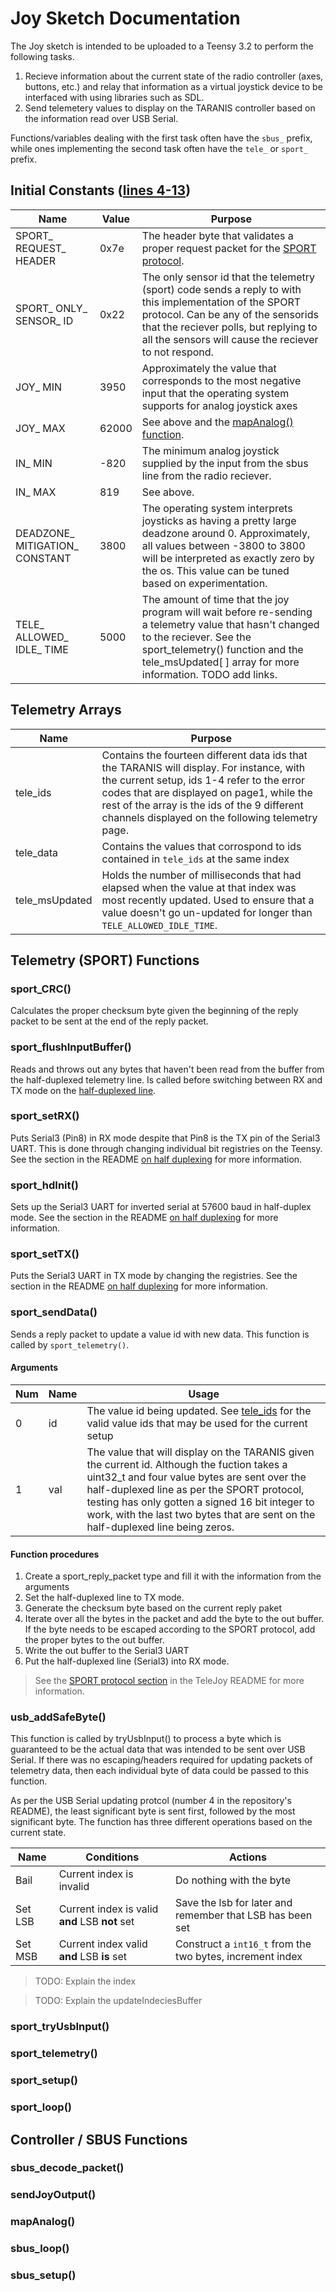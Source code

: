 # Joy Sketch Documentation

The Joy sketch is intended to be uploaded to a Teensy 3.2 to perform the following tasks.

1. Recieve information about the current state of the radio controller (axes, buttons, etc.) and relay that information as a virtual joystick device to be interfaced with using libraries such as SDL.
2. Send telemetery values to display on the TARANIS controller based on the information read over USB Serial.

Functions/variables dealing with the first task often have the `sbus_` prefix, while ones implementing the second task often have the `tele_` or `sport_` prefix.

## Initial Constants ([lines 4-13](https://github.com/osudrl/TeleJoy/blob/d402bd79707f8b4f5290dc375cd43663402ff82e/joy/joy.ino#L4-L13))

Name | Value | Purpose
--- | --- | ---
SPORT_ REQUEST_ HEADER | 0x7e | The header byte that validates a proper request packet for the [SPORT protocol](https://github.com/osudrl/TeleJoy#sport-23).
SPORT_ ONLY_ SENSOR_ ID | 0x22 | The only sensor id that the telemetry (sport) code sends a reply to with this implementation of the SPORT protocol.  Can be any of the sensorids that the reciever polls, but replying to all the sensors will cause the reciever to not respond.
JOY_ MIN | 3950 | Approximately the value that corresponds to the most negative input that the operating system supports for analog joystick axes
JOY_ MAX | 62000 | See above and the [mapAnalog() function](https://github.com/osudrl/TeleJoy/blob/d402bd79707f8b4f5290dc375cd43663402ff82e/joy/joy.ino#L400-L408).
IN_ MIN | -820 | The minimum analog joystick supplied by the input from the sbus line from the radio reciever.
IN_ MAX | 819 | See above.
DEADZONE_ MITIGATION_ CONSTANT | 3800 | The operating system interprets joysticks as having a pretty large deadzone around 0.  Approximately, all values between -3800 to 3800 will be interpreted as exactly zero by the os. This value can be tuned based on experimentation.
TELE_ ALLOWED_ IDLE_ TIME | 5000 | The amount of time that the joy program will wait before re-sending a telemetry value that hasn't changed to the reciever.  See the sport_telemetry() function and the tele_msUpdated[ ] array for more information. TODO add links.

## Telemetry Arrays

Name | Purpose
--- | ---
tele_ids | Contains the fourteen different data ids that the TARANIS will display.  For instance, with the current setup, ids 1-4 refer to the error codes that are displayed on page1, while the rest of the array is the ids of the 9 different channels displayed on the following telemetry page.
tele_data | Contains the values that corrospond to ids contained in `tele_ids` at the same index
tele_msUpdated | Holds the number of milliseconds that had elapsed when the value at that index was most recently updated.  Used to ensure that a value doesn't go un-updated for longer than `TELE_ALLOWED_IDLE_TIME`.

## Telemetry (SPORT) Functions

### sport_CRC()

Calculates the proper checksum byte given the beginning of the reply packet to be sent at the end of the reply packet.

### sport_flushInputBuffer()

Reads and throws out any bytes that haven't been read from the buffer from the half-duplexed telemetry line.  Is called before switching between RX and TX mode on the [half-duplexed line](https://github.com/osudrl/TeleJoy/#on-half-duplexing).

### sport_setRX()

Puts Serial3 (Pin8) in RX mode despite that Pin8 is the TX pin of the Serial3 UART.  This is done through changing individual bit registries on the Teensy.  See the section in the README [on half duplexing](https://github.com/osudrl/TeleJoy/#on-half-duplexing) for more information.  

### sport_hdInit()

Sets up the Serial3 UART for inverted serial at 57600 baud in half-duplex mode.
See the section in the README [on half duplexing](https://github.com/osudrl/TeleJoy/#on-half-duplexing) for more information.  

### sport_setTX()

Puts the Serial3 UART in TX mode by changing the registries.
See the section in the README [on half duplexing](https://github.com/osudrl/TeleJoy/#on-half-duplexing) for more information.  

### sport_sendData()

Sends a reply packet to update a value id with new data.  This function is called by `sport_telemetry()`.

#### Arguments

Num | Name | Usage
--- | --- | ---
0 | id | The value id being updated.  See [tele_ids](https://github.com/osudrl/TeleJoy/tree/master/joy#telemetry-arrays) for the valid value ids that may be used for the current setup
1 | val | The value that will display on the TARANIS given the current id.  Although the fuction takes a uint32_t and four value bytes are sent over the half-duplexed line as per the SPORT protocol, testing has only gotten a signed 16 bit integer to work, with the last two bytes that are sent on the half-duplexed line being zeros. 

#### Function procedures 
1. Create a sport_reply_packet type and fill it with the information from the arguments
2. Set the half-duplexed line to TX mode.
3. Generate the checksum byte based on the current reply paket
4. Iterate over all the bytes in the packet and add the byte to the out buffer.  If the byte needs to be escaped according to the SPORT protocol, add the proper bytes to the out buffer.
5. Write the out buffer to the Serial3 UART
6. Put the half-duplexed line (Serial3) into RX mode.

> See the [SPORT protocol section](https://github.com/osudrl/TeleJoy/#sport-23) in the TeleJoy README for more information.

### usb_addSafeByte()

This function is called by tryUsbInput() to process a byte which is guaranteed to be the actual data that was intended to be sent over USB Serial.
If there was no escaping/headers required for updating packets of telemetry data, then each individual byte of data could be passed to this function.  

As per the USB Serial updating protcol (number 4 in the repository's README), the least significant byte is sent first, followed by the most significant byte.
The function has three different operations based on the current state.

Name | Conditions | Actions
--- | --- | ---
Bail | Current index is invalid | Do nothing with the byte
Set LSB | Current index is valid **and** LSB **not** set | Save the lsb for later and remember that LSB has been set
Set MSB | Current index valid **and** LSB **is** set | Construct a `int16_t` from the two bytes, increment index

>TODO: Explain the index

>TODO: Explain the updateIndeciesBuffer

### sport_tryUsbInput()

### sport_telemetry()

### sport_setup()

### sport_loop()

## Controller / SBUS Functions

### sbus_decode_packet() 

### sendJoyOutput()

### mapAnalog()

### sbus_loop()

### sbus_setup()





